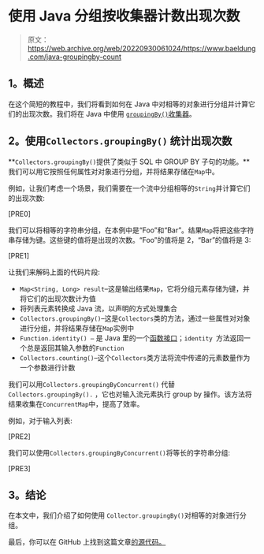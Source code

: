 # 使用 Java 分组按收集器计数出现次数

> 原文：<https://web.archive.org/web/20220930061024/https://www.baeldung.com/java-groupingby-count>

## **1。概述**

在这个简短的教程中，我们将看到如何在 Java 中对相等的对象进行分组并计算它们的出现次数。我们将在 Java 中使用 [`groupingBy()`收集器](/web/20221208143813/https://www.baeldung.com/java-groupingby-collector)。

## **2。使用`Collectors.groupingBy()`** 统计出现次数

**`Collectors.groupingBy()`提供了类似于 SQL 中 GROUP BY 子句的功能。**我们可以用它按照任何属性对对象进行分组，并将结果存储在`Map`中。

例如，让我们考虑一个场景，我们需要在一个流中分组相等的`String`并计算它们的出现次数:

[PRE0]

我们可以将相等的字符串分组，在本例中是“Foo”和“Bar”。结果`Map`将把这些字符串存储为键。这些键的值将是出现的次数。“Foo”的值将是 2，“Bar”的值将是 3:

[PRE1]

让我们来解码上面的代码片段:

*   `Map<String, Long> result`–这是输出结果`Map`，它将分组元素存储为键，并将它们的出现次数计为值
*   将列表元素转换成 Java 流，以声明的方式处理集合
*   `Collectors.groupingBy()`–这是`Collectors`类的方法，通过一些属性对对象进行分组，并将结果存储在`Map`实例中
*   `Function.identity() –` 是 Java 里的一个[函数接口](/web/20221208143813/https://www.baeldung.com/java-8-functional-interfaces)；`identity `方法返回一个总是返回其输入参数的`Function`
*   `Collectors.counting()`–这个`Collectors`类方法将流中传递的元素数量作为一个参数进行计数

我们可以用`Collectors.groupingByConcurrent()` 代替`Collectors.groupingBy().` ，它也对输入流元素执行 group by 操作。该方法将结果收集在`ConcurrentMap`中，提高了效率。

例如，对于输入列表:

[PRE2]

我们可以使用`Collectors.groupingByConcurrent()`将等长的字符串分组:

[PRE3]

## **3。结论**

在本文中，我们介绍了如何使用 `Collector.groupingBy()`对相等的对象进行分组。

最后，你可以在 GitHub 上找到这篇文章[的源代码。](https://web.archive.org/web/20221208143813/https://github.com/eugenp/tutorials/tree/master/core-java-modules/core-java-streams-4)
